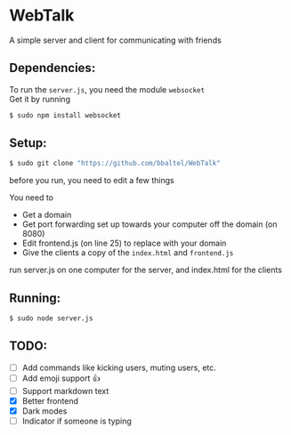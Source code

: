 # WebTalk
A simple server and client for communicating with friends

## Dependencies:

To run the <code>server.js</code>, you need the module <code>websocket</code>  
Get it by running
```bash
$ sudo npm install websocket
```

## Setup:
```bash
$ sudo git clone "https://github.com/bbaltel/WebTalk"
```

before you run, you need to edit a few things  

You need to

- Get a domain
- Get port forwarding set up towards your computer off the domain (on 8080)
- Edit frontend.js (on line 25) to replace with your domain
- Give the clients a copy of the <code>index.html</code> and <code>frontend.js</code>

run server.js on one computer for the server, and index.html for the clients

## Running:

```bash
$ sudo node server.js
```

## TODO:
- [ ] Add commands like kicking users, muting users, etc.
- [ ] Add emoji support :+1:
- [ ] Support markdown text
- [x] Better frontend
- [x] Dark modes
- [ ] Indicator if someone is typing
